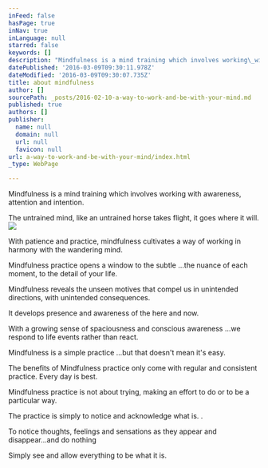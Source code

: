 ```yaml
---
inFeed: false
hasPage: true
inNav: true
inLanguage: null
starred: false
keywords: []
description: "Mindfulness is a mind training which involves working\_with awareness, attention and intention.\_"
datePublished: '2016-03-09T09:30:11.978Z'
dateModified: '2016-03-09T09:30:07.735Z'
title: about mindfulness
author: []
sourcePath: _posts/2016-02-10-a-way-to-work-and-be-with-your-mind.md
published: true
authors: []
publisher:
  name: null
  domain: null
  url: null
  favicon: null
url: a-way-to-work-and-be-with-your-mind/index.html
_type: WebPage

---
```

Mindfulness is a mind training which involves working with awareness, attention and intention. 

The untrained mind, like an untrained horse takes flight, it goes where it will. ![](https://s3-us-west-2.amazonaws.com/the-grid-img/p/7daca733a68231fdccd5601d607e6ab58994ce8a.jpg)

With patience and practice, mindfulness cultivates a way of working in harmony with the wandering mind.

Mindfulness practice opens a window to the subtle ...the nuance of each moment, to the detail of your life.

Mindfulness reveals the unseen motives that compel us in unintended directions, with unintended consequences.

It develops presence and awareness of the here and now. 

With a growing sense of spaciousness and conscious awareness ...we respond to life events rather than react. 

Mindfulness is a simple practice ...but that doesn't mean it's easy. 

The benefits of Mindfulness practice only come with regular and consistent practice. Every day is best. 

Mindfulness practice is not about trying, making an effort to do or to be a particular way. 

The practice is simply to notice and acknowledge what is. .

To notice thoughts, feelings and sensations as they appear and disappear...and do nothing 

Simply see and allow everything to be what it is.